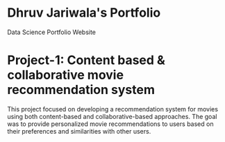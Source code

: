 # Dhruv Jariwala's Portfolio
Data Science Portfolio Website

# Project-1: Content based & collaborative movie recommendation system

This project focused on developing a recommendation system for movies using both content-based and collaborative-based approaches. The goal was to provide personalized movie recommendations to users based on their preferences and similarities with other users.
